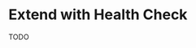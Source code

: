 # Extend with Health Check

TODO

<!--
Disk and Memory

https://github.com/mrtousif/youtube-clone/blob/main/apps/main_server/src/health/health.controller.ts
https://github.com/Chia1104/wayi-backend/blob/main/src/modules/health-check/controllers/health-check.controller.ts
-->
